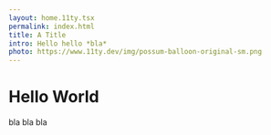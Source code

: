 ```yaml
---
layout: home.11ty.tsx
permalink: index.html
title: A Title
intro: Hello hello *bla*
photo: https://www.11ty.dev/img/possum-balloon-original-sm.png
---
```


# Hello World

bla bla bla
